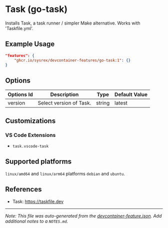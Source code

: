 # Task (go-task)

Installs Task, a task runner / simpler Make alternative. Works with 'Taskfile.yml'.

## Example Usage

```json
"features": {
    "ghcr.io/sysrex/devcontainer-features/go-task:1": {}
}
```

## Options

| Options Id | Description | Type | Default Value |
|-----|-----|-----|-----|
| version | Select version of Task. | string | latest |

## Customizations

### VS Code Extensions

- `task.vscode-task`

<!-- markdownlint-disable MD041 -->

## Supported platforms

`linux/amd64` and `linux/arm64` platforms `debian` and `ubuntu`.

## References

- Task: <https://taskfile.dev>


---

_Note: This file was auto-generated from the [devcontainer-feature.json](https://github.com/sysrex/devcontainer-features/blob/main/src/go-task/devcontainer-feature.json).  Add additional notes to a `NOTES.md`._